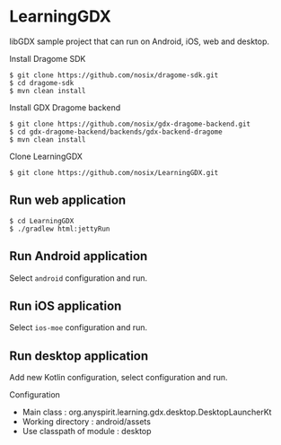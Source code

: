 # LearningGDX
libGDX sample project that can run on Android, iOS, web and desktop.

Install Dragome SDK

```
$ git clone https://github.com/nosix/dragome-sdk.git
$ cd dragome-sdk
$ mvn clean install
```

Install GDX Dragome backend

```
$ git clone https://github.com/nosix/gdx-dragome-backend.git
$ cd gdx-dragome-backend/backends/gdx-backend-dragome
$ mvn clean install
```

Clone LearningGDX

```
$ git clone https://github.com/nosix/LearningGDX.git
```

## Run web application

```
$ cd LearningGDX
$ ./gradlew html:jettyRun
```

## Run Android application

Select `android` configuration and run.

## Run iOS application

Select `ios-moe` configuration and run.

## Run desktop application

Add new Kotlin configuration, select configuration and run.

Configuration

- Main class : org.anyspirit.learning.gdx.desktop.DesktopLauncherKt
- Working directory : android/assets
- Use classpath of module : desktop
